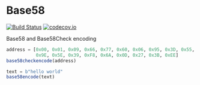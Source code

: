 # Base58
[![Build Status](https://travis-ci.org/gdkrmr/Base58.jl.svg?branch=master)](https://travis-ci.org/gdkrmr/Base58.jl)
[![codecov.io](http://codecov.io/github/gdkrmr/Base58.jl/coverage.svg?branch=master)](http://codecov.io/github/gdkrmr/Base58.jl?branch=master)

Base58 and Base58Check encoding

```julia
address = [0x00, 0x01, 0x09, 0x66, 0x77, 0x60, 0x06, 0x95, 0x3D, 0x55, 0x67, 0x43,
           0x9E, 0x5E, 0x39, 0xF8, 0x6A, 0x0D, 0x27, 0x3B, 0xEE]
base58checkencode(address)

text = b"hello world"
base58encode(text)
```

